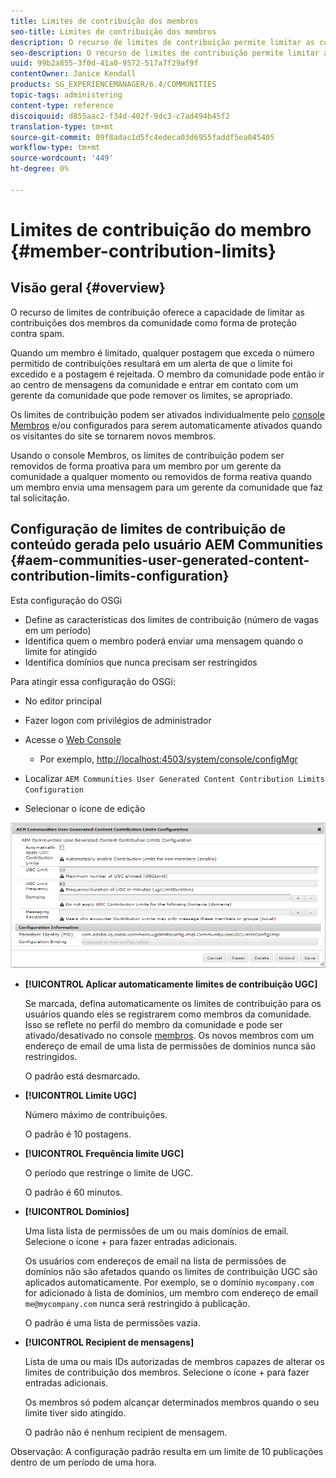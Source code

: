```yaml
---
title: Limites de contribuição dos membros
seo-title: Limites de contribuição dos membros
description: O recurso de limites de contribuição permite limitar as contribuições para proteção contra spam
seo-description: O recurso de limites de contribuição permite limitar as contribuições para proteção contra spam
uuid: 99b2a855-3f0d-41a0-9572-517a7f29af9f
contentOwner: Janice Kendall
products: SG_EXPERIENCEMANAGER/6.4/COMMUNITIES
topic-tags: administering
content-type: reference
discoiquuid: d855aac2-f34d-402f-9dc3-c7ad494b45f2
translation-type: tm+mt
source-git-commit: 09f8adac1d5fc4edeca03d6955faddf5ea045405
workflow-type: tm+mt
source-wordcount: '449'
ht-degree: 0%

---
```



# Limites de contribuição do membro {#member-contribution-limits}

## Visão geral {#overview}

O recurso de limites de contribuição oferece a capacidade de limitar as contribuições dos membros da comunidade como forma de proteção contra spam.

Quando um membro é limitado, qualquer postagem que exceda o número permitido de contribuições resultará em um alerta de que o limite foi excedido e a postagem é rejeitada. O membro da comunidade pode então ir ao centro de mensagens da comunidade e entrar em contato com um gerente da comunidade que pode remover os limites, se apropriado.

Os limites de contribuição podem ser ativados individualmente pelo [console Membros](members.md) e/ou configurados para serem automaticamente ativados quando os visitantes do site se tornarem novos membros.

Usando o console Membros, os limites de contribuição podem ser removidos de forma proativa para um membro por um gerente da comunidade a qualquer momento ou removidos de forma reativa quando um membro envia uma mensagem para um gerente da comunidade que faz tal solicitação.

## Configuração de limites de contribuição de conteúdo gerada pelo usuário AEM Communities {#aem-communities-user-generated-content-contribution-limits-configuration}

Esta configuração do OSGi

* Define as características dos limites de contribuição (número de vagas em um período)
* Identifica quem o membro poderá enviar uma mensagem quando o limite for atingido
* Identifica domínios que nunca precisam ser restringidos

Para atingir essa configuração do OSGi:

* No editor principal
* Fazer logon com privilégios de administrador
* Acesse o [Web Console](../../help/sites-deploying/configuring-osgi.md)

   * Por exemplo, [http://localhost:4503/system/console/configMgr](http://localhost:4503/system/console/configMgr)

* Localizar `AEM Communities User Generated Content Contribution Limits Configuration`
* Selecionar o ícone de edição

![chlimage_1-127](assets/chlimage_1-127.png)

* **[!UICONTROL Aplicar automaticamente limites de contribuição UGC]**

   Se marcada, defina automaticamente os limites de contribuição para os usuários quando eles se registrarem como membros da comunidade. Isso se reflete no perfil do membro da comunidade e pode ser ativado/desativado no console [membros](members.md). Os novos membros com um endereço de email de uma lista de permissões de domínios nunca são restringidos.

   O padrão está desmarcado.

* **[!UICONTROL Limite UGC]**

   Número máximo de contribuições.

   O padrão é 10 postagens.

* **[!UICONTROL Frequência limite UGC]**

   O período que restringe o limite de UGC.

   O padrão é 60 minutos.

* **[!UICONTROL Domínios]**

   Uma lista lista de permissões de um ou mais domínios de email. Selecione o ícone + para fazer entradas adicionais.

   Os usuários com endereços de email na lista de permissões de domínios não são afetados quando os limites de contribuição UGC são aplicados automaticamente. Por exemplo, se o domínio `mycompany.com` for adicionado à lista de domínios, um membro com endereço de email `me@mycompany.com` nunca será restringido à publicação.

   O padrão é uma lista de permissões vazia.

* **[!UICONTROL Recipient de mensagens]**

   Lista de uma ou mais IDs autorizadas de membros capazes de alterar os limites de contribuição dos membros. Selecione o ícone + para fazer entradas adicionais.

   Os membros só podem alcançar determinados membros quando o seu limite tiver sido atingido.

   O padrão não é nenhum recipient de mensagem.

Observação: A configuração padrão resulta em um limite de 10 publicações dentro de um período de uma hora.

